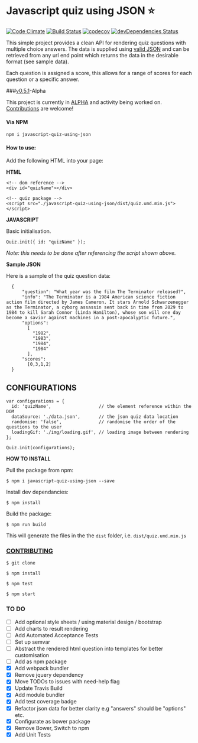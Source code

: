 # Javascript quiz using JSON :star:

[![Code Climate](https://codeclimate.com/github/Matt-Webb/javascript-quiz-using-json/badges/gpa.svg?style=flat-square)](https://codeclimate.com/github/Matt-Webb/javascript-quiz-using-json)
[![Build Status](https://travis-ci.org/Matt-Webb/javascript-quiz-using-json.svg?branch=master&style=flat-square)](https://travis-ci.org/Matt-Webb/javascript-quiz-using-json)
[![codecov](https://codecov.io/gh/Matt-Webb/javascript-quiz-using-json/branch/master/graph/badge.svg)](https://codecov.io/gh/Matt-Webb/javascript-quiz-using-json)
[![devDependencies Status](https://david-dm.org/Matt-Webb/javascript-quiz-using-json/dev-status.svg)](https://david-dm.org/Matt-Webb/javascript-quiz-using-json?type=dev)

This simple project provides a clean API for rendering quiz questions with multiple choice answers. The data is supplied using [valid JSON](http://jsonlint.com/) and can be retrieved from any url end point which returns the data in the desirable format (see sample data).

Each question is assigned a score, this allows for a range of scores for each question or a specific answer.

###[v0.5.1](https://github.com/Matt-Webb/javascript-quiz-using-json/tree/v0.5.1-alpha)-Alpha

This project is currently in [ALPHA](https://github.com/Matt-Webb/javascript-quiz-using-json/tree/v0.5.1-alpha) and activity being worked on. [Contributions](./CONTRIBUTE.md) are welcome!

#### Via NPM

`npm i javascript-quiz-using-json`

#### How to use:

Add the following HTML into your page:

**HTML**

    <!-- dom reference -->
    <div id="quizName"></div>

    <!-- quiz package -->
    <script src="./javascript-quiz-using-json/dist/quiz.umd.min.js"></script>

**JAVASCRIPT**

Basic initialisation.

    Quiz.init({ id: "quizName" });  

_Note: this needs to be done after referencing the script shown above._

**Sample JSON**

Here is a sample of the quiz question data:

      {
          "question": "What year was the film The Terminator released?",
          "info": "The Terminator is a 1984 American science fiction action film directed by James Cameron. It stars Arnold Schwarzenegger as the Terminator, a cyborg assassin sent back in time from 2029 to 1984 to kill Sarah Connor (Linda Hamilton), whose son will one day become a savior against machines in a post-apocalyptic future.",
          "options":
            [
              "1982",
              "1983",
              "1984",
              "1984"
            ],
          "scores":
            [0,3,1,2]
      }

## CONFIGURATIONS

    var configurations = {
      id: 'quizName',                  // the element reference within the DOM
      dataSource: './data.json',       // the json quiz data location
      randomise: 'false',              // randomise the order of the questions to the user
      loadingGif: './img/loading.gif', // loading image between rendering
    };

    Quiz.init(configurations);


**HOW TO INSTALL**

Pull the package from npm:

`$ npm i javascript-quiz-using-json --save`

Install dev dependancies:

`$ npm install`

Build the package:

`$ npm run build`

This will generate the files in the the `dist` folder, i.e. `dist/quiz.umd.min.js`

### [CONTRIBUTING](./CONTRIBUTE.md)

`$ git clone`

`$ npm install`

`$ npm test`

`$ npm start`

### TO DO

* [ ] Add optional style sheets / using material design / bootstrap
* [ ] Add charts to result rendering
* [ ] Add Automated Acceptance Tests
* [ ] Set up semvar
* [ ] Abstract the rendered html question into templates for better customisation
* [ ] Add as npm package
* [x] Add webpack bundler
* [x] Remove jquery dependency
* [x] Move TODOs to issues with need-help flag
* [x] Update Travis Build
* [x] Add module bundler
* [x] Add test coverage badge
* [x] Refactor json data for better clarity e.g "answers" should be "options" etc.
* [x] Configurate as bower package
* [x] Remove Bower, Switch to npm
* [x] Add Unit Tests
